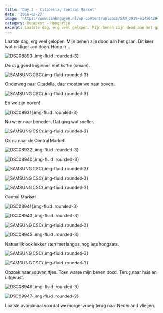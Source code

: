 ```yaml
---
title: 'Day 3 - Citadella, Central Market'
date: '2016-02-27'
image: 'https://www.danhnguyen.nl/wp-content/uploads/SAM_2919-e1456429420259.jpg'
category: Budapest - Hongarije
excerpt: Laatste dag, erg veel gelopen. Mijn benen zijn dood aan het gaan. Dit keer wat rustiger aan doen. Hoop ik...
---
```


Laatste dag, erg veel gelopen. Mijn benen zijn dood aan het gaan. Dit keer wat rustiger aan doen. Hoop ik...

![DSC08893](https://www.danhnguyen.nl/wp-content/uploads/DSC08893.jpg){.img-fluid .rounded-3}

De dag goed beginnen met koffie (cream).

![SAMSUNG CSC](https://www.danhnguyen.nl/wp-content/uploads/SAM_2820-e1456428947224.jpg){.img-fluid .rounded-3}

Onderweg naar Citadella, daar moeten we naar boven..

![SAMSUNG CSC](https://www.danhnguyen.nl/wp-content/uploads/SAM_2851.jpg){.img-fluid .rounded-3}

En we zijn boven!

![DSC08931](https://www.danhnguyen.nl/wp-content/uploads/DSC08931.jpg){.img-fluid .rounded-3}

Nu weer naar beneden. Dat ging wat sneller.

![SAMSUNG CSC](https://www.danhnguyen.nl/wp-content/uploads/SAM_2868-e1456429072930.jpg){.img-fluid .rounded-3}

Ok nu naar de Central Market!

![DSC08932](https://www.danhnguyen.nl/wp-content/uploads/DSC08932.jpg){.img-fluid .rounded-3}

![DSC08940](https://www.danhnguyen.nl/wp-content/uploads/DSC08940.jpg){.img-fluid .rounded-3}

![SAMSUNG CSC](https://www.danhnguyen.nl/wp-content/uploads/SAM_2906-e1456429302597.jpg){.img-fluid .rounded-3}

![SAMSUNG CSC](https://www.danhnguyen.nl/wp-content/uploads/SAM_2900-e1456429310397.jpg){.img-fluid .rounded-3}

![SAMSUNG CSC](https://www.danhnguyen.nl/wp-content/uploads/SAM_2888-e1456429318732.jpg){.img-fluid .rounded-3}

Central Market!

![DSC08941](https://www.danhnguyen.nl/wp-content/uploads/DSC08941.jpg){.img-fluid .rounded-3}

![DSC08943](https://www.danhnguyen.nl/wp-content/uploads/DSC08943.jpg){.img-fluid .rounded-3}

![SAMSUNG CSC](https://www.danhnguyen.nl/wp-content/uploads/SAM_2919-e1456429420259.jpg){.img-fluid .rounded-3}

![DSC08945](https://www.danhnguyen.nl/wp-content/uploads/DSC08945.jpg){.img-fluid .rounded-3}

Natuurlijk ook lekker eten met langos, nog iets hongaars.

![SAMSUNG CSC](https://www.danhnguyen.nl/wp-content/uploads/SAM_2915.jpg){.img-fluid .rounded-3}

![SAMSUNG CSC](https://www.danhnguyen.nl/wp-content/uploads/SAM_2912.jpg){.img-fluid .rounded-3}

Opzoek naar souvenirtjes. Toen waren mijn benen dood. Terug naar huis en uitgerust.

![DSC08946](https://www.danhnguyen.nl/wp-content/uploads/DSC08946.jpg){.img-fluid .rounded-3}

![DSC08947](https://www.danhnguyen.nl/wp-content/uploads/DSC08947.jpg){.img-fluid .rounded-3}

Laatste avondmaal voordat we morgenvroeg terug naar Nederland vliegen.
